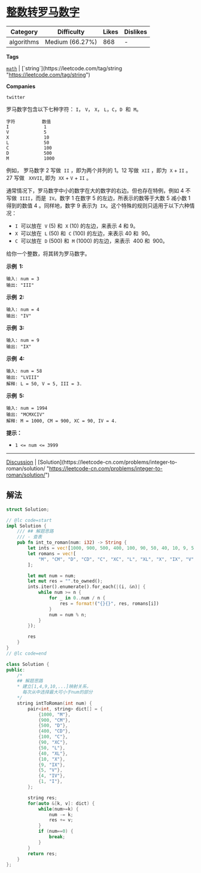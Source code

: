 # [整数转罗马数字](https://leetcode-cn.com/problems/integer-to-roman/description/ "https://leetcode-cn.com/problems/integer-to-roman/description/")

| Category   | Difficulty      | Likes | Dislikes |
| ---------- | --------------- | ----- | -------- |
| algorithms | Medium (66.27%) | 868   | -        |

**Tags**

[`math`](https://leetcode.com/tag/math "https://leetcode.com/tag/math") | [`string`](https://leetcode.com/tag/string "https://leetcode.com/tag/string")

**Companies**

`twitter`

罗马数字包含以下七种字符： `I`， `V`， `X`， `L`，`C`，`D`  和  `M`。

```
字符          数值
I             1
V             5
X             10
L             50
C             100
D             500
M             1000
```

例如， 罗马数字 2 写做  `II` ，即为两个并列的 1。12 写做  `XII` ，即为  `X` + `II` 。 27 写做   `XXVII`, 即为  `XX` + `V` + `II` 。

通常情况下，罗马数字中小的数字在大的数字的右边。但也存在特例，例如 4 不写做  `IIII`，而是  `IV`。数字 1 在数字 5 的左边，所表示的数等于大数 5 减小数 1 得到的数值 4 。同样地，数字 9 表示为  `IX`。这个特殊的规则只适用于以下六种情况：

- `I`  可以放在  `V` (5) 和  `X` (10) 的左边，来表示 4 和 9。
- `X`  可以放在  `L` (50) 和  `C` (100) 的左边，来表示 40 和  90。
- `C`  可以放在  `D` (500) 和  `M` (1000) 的左边，来表示  400 和  900。

给你一个整数，将其转为罗马数字。

**示例  1:**

```
输入: num = 3
输出: "III"
```

**示例  2:**

```
输入: num = 4
输出: "IV"
```

**示例  3:**

```
输入: num = 9
输出: "IX"
```

**示例  4:**

```
输入: num = 58
输出: "LVIII"
解释: L = 50, V = 5, III = 3.
```

**示例  5:**

```
输入: num = 1994
输出: "MCMXCIV"
解释: M = 1000, CM = 900, XC = 90, IV = 4.
```

**提示：**

- `1 <= num <= 3999`

---

[Discussion](https://leetcode-cn.com/problems/integer-to-roman/comments/ "https://leetcode-cn.com/problems/integer-to-roman/comments/") | [Solution](https://leetcode-cn.com/problems/integer-to-roman/solution/ "https://leetcode-cn.com/problems/integer-to-roman/solution/")

## 解法

```rust
struct Solution;

// @lc code=start
impl Solution {
    /// ## 解题思路
    /// - 查表
    pub fn int_to_roman(num: i32) -> String {
        let ints = vec![1000, 900, 500, 400, 100, 90, 50, 40, 10, 9, 5, 4, 1];
        let romans = vec![
            "M", "CM", "D", "CD", "C", "XC", "L", "XL", "X", "IX", "V", "IV", "I",
        ];

        let mut num = num;
        let mut res = "".to_owned();
        ints.iter().enumerate().for_each(|(i, &n)| {
            while num >= n {
                for _ in 0..num / n {
                    res = format!("{}{}", res, romans[i])
                }
                num = num % n;
            }
        });

        res
    }
}
// @lc code=end

```

```cpp
class Solution {
public:
	/*
	## 解题思路
	* 建立[1,4,9,10,...]映射关系，
	  每次从中选择最大可小于num的部分
	*/
	string intToRoman(int num) {
		pair<int, string> dict[] = {
			{1000, "M"},
			{900, "CM"},
			{500, "D"},
			{400, "CD"},
			{100, "C"},
			{90, "XC"},
			{50, "L"},
			{40, "XL"},
			{10, "X"},
			{9, "IX"},
			{5, "V"},
			{4, "IV"},
			{1, "I"},
		};

		string res;
		for(auto &[k, v]: dict) {
			while(num>=k) {
				num -= k;
				res += v;
			}
			if (num==0) {
				break;
			}
		}
		return res;
	}
};
```
